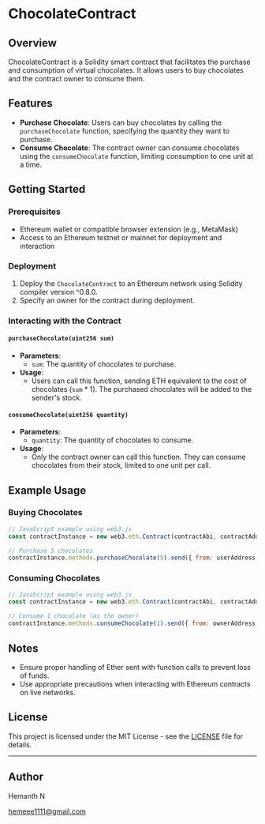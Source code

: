 # ChocolateContract

## Overview

ChocolateContract is a Solidity smart contract that facilitates the purchase and consumption of virtual chocolates. It allows users to buy chocolates and the contract owner to consume them.

## Features

- **Purchase Chocolate**: Users can buy chocolates by calling the `purchaseChocolate` function, specifying the quantity they want to purchase.
- **Consume Chocolate**: The contract owner can consume chocolates using the `consumeChocolate` function, limiting consumption to one unit at a time.

## Getting Started

### Prerequisites

- Ethereum wallet or compatible browser extension (e.g., MetaMask)
- Access to an Ethereum testnet or mainnet for deployment and interaction

### Deployment

1. Deploy the `ChocolateContract` to an Ethereum network using Solidity compiler version ^0.8.0.
2. Specify an owner for the contract during deployment.

### Interacting with the Contract

#### `purchaseChocolate(uint256 sum)`

- **Parameters**:
  - `sum`: The quantity of chocolates to purchase.
- **Usage**:
  - Users can call this function, sending ETH equivalent to the cost of chocolates (`sum` * 1). The purchased chocolates will be added to the sender's stock.

#### `consumeChocolate(uint256 quantity)`

- **Parameters**:
  - `quantity`: The quantity of chocolates to consume.
- **Usage**:
  - Only the contract owner can call this function. They can consume chocolates from their stock, limited to one unit per call.

## Example Usage

### Buying Chocolates

```javascript
// JavaScript example using web3.js
const contractInstance = new web3.eth.Contract(contractAbi, contractAddress);

// Purchase 5 chocolates
contractInstance.methods.purchaseChocolate(5).send({ from: userAddress, value: 5 });
```

### Consuming Chocolates

```javascript
// JavaScript example using web3.js
const contractInstance = new web3.eth.Contract(contractAbi, contractAddress);

// Consume 1 chocolate (as the owner)
contractInstance.methods.consumeChocolate(1).send({ from: ownerAddress });
```

## Notes

- Ensure proper handling of Ether sent with function calls to prevent loss of funds.
- Use appropriate precautions when interacting with Ethereum contracts on live networks.

## License

This project is licensed under the MIT License - see the [LICENSE](LICENSE) file for details.

---

## Author

Hemanth N

hemeee1111@gmail.com
